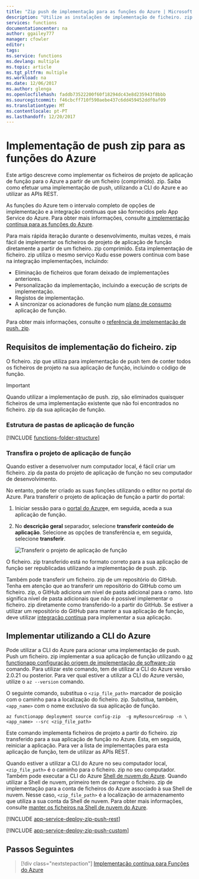 ```yaml
---
title: "Zip push de implementação para as funções do Azure | Microsoft Docs"
description: "Utilize as instalações de implementação de ficheiro. zip do serviço de implementação do Kudu para publicar as suas funções do Azure."
services: functions
documentationcenter: na
author: ggailey777
manager: cfowler
editor: 
tags: 
ms.service: functions
ms.devlang: multiple
ms.topic: article
ms.tgt_pltfrm: multiple
ms.workload: na
ms.date: 12/06/2017
ms.author: glenga
ms.openlocfilehash: faddb73522200f60f18294dc43e8d235943f8bbb
ms.sourcegitcommit: f46cbcff710f590aebe437c6dd459452ddf0af09
ms.translationtype: MT
ms.contentlocale: pt-PT
ms.lasthandoff: 12/20/2017
---
```

# <a name="zip-push-deployment-for-azure-functions"></a>Implementação de push zip para as funções do Azure 
Este artigo descreve como implementar os ficheiros de projeto de aplicação de função para o Azure a partir de um ficheiro (comprimido). zip. Saiba como efetuar uma implementação de push, utilizando a CLI do Azure e ao utilizar as APIs REST. 

As funções do Azure tem o intervalo completo de opções de implementação e a integração contínuas que são fornecidos pelo App Service do Azure. Para obter mais informações, consulte [a implementação contínua para as funções do Azure](functions-continuous-deployment.md). 

Para mais rápida iteração durante o desenvolvimento, muitas vezes, é mais fácil de implementar os ficheiros de projeto de aplicação de função diretamente a partir de um ficheiro. zip comprimido. Esta implementação de ficheiro. zip utiliza o mesmo serviço Kudu esse powers contínua com base na integração implementações, incluindo:

+ Eliminação de ficheiros que foram deixado de implementações anteriores.
+ Personalização da implementação, incluindo a execução de scripts de implementação.
+ Registos de implementação.
+ A sincronizar os acionadores de função num [plano de consumo](functions-scale.md) aplicação de função.

Para obter mais informações, consulte o [referência de implementação de push. zip](https://github.com/projectkudu/kudu/wiki/Deploying-from-a-zip-file). 

## <a name="deployment-zip-file-requirements"></a>Requisitos de implementação do ficheiro. zip
O ficheiro. zip que utiliza para implementação de push tem de conter todos os ficheiros de projeto na sua aplicação de função, incluindo o código de função. 

>[!IMPORTANT]
> Quando utilizar a implementação de push. zip, são eliminados quaisquer ficheiros de uma implementação existente que não foi encontrados no ficheiro. zip da sua aplicação de função.  

### <a name="function-app-folder-structure"></a>Estrutura de pastas de aplicação de função

[!INCLUDE [functions-folder-structure](../../includes/functions-folder-structure.md)]

### <a name="download-your-function-app-project"></a>Transfira o projeto de aplicação de função

Quando estiver a desenvolver num computador local, é fácil criar um ficheiro. zip da pasta do projeto de aplicação de função no seu computador de desenvolvimento. 

No entanto, pode ter criado as suas funções utilizando o editor no portal do Azure. Para transferir o projeto de aplicação de função a partir do portal: 

1. Iniciar sessão para o [portal do Azure](https://portal.azure.com)e, em seguida, aceda a sua aplicação de função.

2. No **descrição geral** separador, selecione **transferir conteúdo de aplicação**. Selecione as opções de transferência e, em seguida, selecione **transferir**.     

    ![Transferir o projeto de aplicação de função](./media/deployment-zip-push/download-project.png)

O ficheiro. zip transferido está no formato correto para a sua aplicação de função ser republicadas utilizando a implementação de push. zip.

Também pode transferir um ficheiro. zip de um repositório do GitHub. Tenha em atenção que ao transferir um repositório do GitHub como um ficheiro. zip, o GitHub adiciona um nível de pasta adicional para o ramo. Isto significa nível de pasta adicionais que não é possível implementar o ficheiro. zip diretamente como transferido-lo a partir do GitHub. Se estiver a utilizar um repositório do GitHub para manter a sua aplicação de função, deve utilizar [integração contínua](functions-continuous-deployment.md) para implementar a sua aplicação.  

## <a name="cli"></a>Implementar utilizando a CLI do Azure

Pode utilizar a CLI do Azure para acionar uma implementação de push. Push um ficheiro. zip implementar a sua aplicação de função utilizando o [az functionapp configuração origem de implementação de software-zip](/cli/azure/functionapp/deployment/source#az_functionapp_deployment_source_config_zip) comando. Para utilizar este comando, tem de utilizar a CLI do Azure versão 2.0.21 ou posterior. Para ver qual estiver a utilizar a CLI do Azure versão, utilize o `az --version` comando.

O seguinte comando, substitua o `<zip_file_path>` marcador de posição com o caminho para a localização do ficheiro. zip. Substitua, também, `<app_name>` com o nome exclusivo da sua aplicação de função. 

```azurecli-interactive
az functionapp deployment source config-zip  -g myResourceGroup -n \
<app_name> --src <zip_file_path>
```
Este comando implementa ficheiros de projeto a partir do ficheiro. zip transferido para a sua aplicação de função no Azure. Esta, em seguida, reiniciar a aplicação. Para ver a lista de implementações para esta aplicação de função, tem de utilizar as APIs REST.

Quando estiver a utilizar a CLI do Azure no seu computador local, `<zip_file_path>` é o caminho para o ficheiro. zip no seu computador. Também pode executar a CLI do Azure [Shell de nuvem do Azure](../cloud-shell/overview.md). Quando utilizar a Shell de nuvem, primeiro tem de carregar o ficheiro. zip de implementação para a conta de ficheiros do Azure associado à sua Shell de nuvem. Nesse caso, `<zip_file_path>` é a localização de armazenamento que utiliza a sua conta da Shell de nuvem. Para obter mais informações, consulte [manter os ficheiros na Shell de nuvem do Azure](../cloud-shell/persisting-shell-storage.md).


[!INCLUDE [app-service-deploy-zip-push-rest](../../includes/app-service-deploy-zip-push-rest.md)]

[!INCLUDE [app-service-deploy-zip-push-custom](../../includes/app-service-deploy-zip-push-custom.md)]

## <a name="next-steps"></a>Passos Seguintes

> [!div class="nextstepaction"]
> [Implementação contínua para Funções do Azure](functions-continuous-deployment.md)

[.zip push deployment reference topic]: https://github.com/projectkudu/kudu/wiki/Deploying-from-a-zip-file
